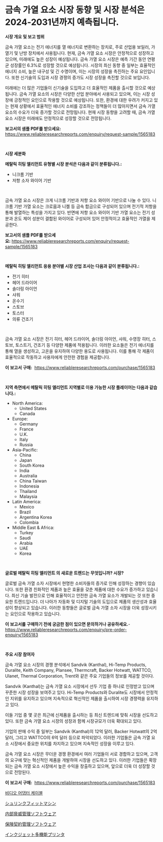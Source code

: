 <p><h1>금속 가열 요소 시장 동향 및 시장 분석은 2024-2031년까지 예측됩니다.</h1></p><p><strong>시장 개요 및 보고 범위</strong></p>
<p><p>금속 가열 요소는 전기 에너지를 열 에너지로 변환하는 장치로, 주로 산업용 보일러, 가열기 및 난방 장치에서 사용됩니다. 현재, 금속 가열 요소 시장은 안정적으로 성장하고 있으며, 미래에도 높은 성장이 예상됩니다. 금속 가열 요소 시장은 예측 기간 동안 연평균 성장률인 6.3%로 성장할 것으로 예상됩니다. 시장의 최신 동향 중 일부는 효율적인 에너지 소비, 높은 내구성 및 긴 수명이며, 이는 시장의 성장을 촉진하는 주요 요인입니다. 또한 신기술의 도입과 시장 경쟁의 증가도 시장 성장을 촉진할 것으로 보입니다. </p><p>미래에는 더 많은 기업들이 신기술을 도입하고 더 효율적인 제품을 출시할 것으로 예상됩니다. 금속 가열 요소의 시장은 다양한 산업 분야에서 사용되고 있으며, 이는 시장 성장에 긍정적인 요인으로 작용할 것으로 예상됩니다. 또한, 환경에 대한 우려가 커지고 있는 현재 상황에서 효율적인 에너지 소비를 강조하는 정책들이 더 많아지면서 금속 가열 요소의 수요가 더욱 증가할 것으로 전망됩니다. 현재 시장 동향을 고려할 때, 금속 가열 요소 시장은 미래에도 안정적으로 성장할 것으로 전망됩니다.</p></p>
<p><strong>보고서의 샘플 PDF를 받으세요:</strong> <a href="https://www.reliableresearchreports.com/enquiry/request-sample/1565183">https://www.reliableresearchreports.com/enquiry/request-sample/1565183</a></p>
<p>&nbsp;</p>
<p><strong>시장 세분화</strong></p>
<p><strong>메탈릭 히팅 엘리먼트 유형별 시장 분석은 다음과 같이 분류됩니다.:</strong></p>
<p><ul><li>니크롬 기반</li><li>저항 소자 와이어 기반</li></ul></p>
<p>&nbsp;</p>
<p><p>금속 가열 요소 시장은 크게 니크롬 기반과 저항 요소 와이어 기반으로 나눌 수 있다. 니크롬 기반 가열 요소는 크로뮴과 니켈 등 금속 합금으로 구성되어 있으며 전기적 저항을 통해 발열하는 특성을 가지고 있다. 반면에 저항 요소 와이어 기반 가열 요소는 전기 성분과 온도 제어 성분이 결합된 와이어로 구성되어 있어 안정적이고 효율적인 가열을 제공한다.</p></p>
<p><strong>보고서의 샘플 PDF를 받으세요:</strong>&nbsp;<a href="https://www.reliableresearchreports.com/enquiry/request-sample/1565183">https://www.reliableresearchreports.com/enquiry/request-sample/1565183</a></p>
<p>&nbsp;</p>
<p><strong> 메탈릭 히팅 엘리먼트 응용 분야별 시장 산업 조사는 다음과 같이 분류됩니다.:</strong></p>
<p><ul><li>전기 히터</li><li>헤어 드라이어</li><li>솔더링 아이언</li><li>샤워</li><li>온수기</li><li>스토브</li><li>토스터</li><li>의류 건조기</li></ul></p>
<p>&nbsp;</p>
<p><p>금속 가열 요소 시장은 전기 히터, 헤어 드라이어, 솔더링 아이언, 샤워, 수영장 히터, 스토브, 토스트기, 건조기 등 다양한 제품에 적용됩니다. 이러한 요소들은 전기 에너지를 통해 열을 생성하고, 고온을 유지하여 다양한 용도로 사용됩니다. 이를 통해 각 제품이 효율적으로 작동하고 사용자에게 안전한 경험을 제공합니다.</p></p>
<p><strong>이 보고서 구매:</strong>&nbsp; <a href="https://www.reliableresearchreports.com/purchase/1565183">https://www.reliableresearchreports.com/purchase/1565183</a></p>
<p>&nbsp;</p>
<p><strong>지역 측면에서 메탈릭 히팅 엘리먼트 지역별로 이용 가능한 시장 플레이어는 다음과 같습니다.:</strong></p>
<p><ul>
    <li>
        North America:
        <ul>
            <li>United States</li>
            <li>Canada</li>
        </ul>
    </li>
    <li>
        Europe:
        <ul>
            <li>Germany</li>
            <li>France</li>
            <li>U.K.</li>
            <li>Italy</li>
            <li>Russia</li>
        </ul>
    </li>
    <li>
        Asia-Pacific:
        <ul>
            <li>China</li>
            <li>Japan</li>
            <li>South Korea</li>
            <li>India</li>
            <li>Australia</li>
            <li>China Taiwan</li>
            <li>Indonesia</li>
            <li>Thailand</li>
            <li>Malaysia</li>
        </ul>
    </li>
    <li>
        Latin America:
        <ul>
            <li>Mexico</li>
            <li>Brazil</li>
            <li>Argentina Korea</li>
            <li>Colombia</li>
        </ul>
    </li>
    <li>
        Middle East & Africa:
        <ul>
            <li>Turkey</li>
            <li>Saudi</li>
            <li>Arabia</li>
            <li>UAE</li>
            <li>Korea</li>
        </ul>
    </li>
    </ul></p>
<p>&nbsp;</p>
<p><strong>글로벌 메탈릭 히팅 엘리먼트 의 새로운 트렌드는 무엇입니까? 시장?</strong></p>
<p><p>글로벌 금속 가열 소자 시장에서 현명한 소비자들의 증가로 인해 성장하는 경향이 있습니다. 또한 환경 친화적인 제품과 높은 효율을 갖춘 제품에 대한 수요가 증가하고 있습니다. 최신 기술 발전으로 인해 효율적이고 안전한 금속 가열 요소가 개발되는 것 또한 중요한 트렌드입니다. 더 나아가 자동화 및 디지털 기술의 도입으로 제품의 생산성과 효율성이 향상되고 있습니다. 이러한 동향들은 글로벌 금속 가열 소자 시장을 더욱 성장시키는 요인으로 작용하고 있습니다.</p></p>
<p><strong>이 보고서를 구매하기 전에 궁금한 점이 있으면 문의하거나 공유하세요.</strong>- <a href="https://www.reliableresearchreports.com/enquiry/pre-order-enquiry/1565183">https://www.reliableresearchreports.com/enquiry/pre-order-enquiry/1565183</a></p>
<p>&nbsp;</p>
<p><strong>주요 시장 참여자</strong></p>
<p><p>금속 가열 요소 시장의 경쟁 분석에서 Sandvik (Kanthal), Hi-Temp Products, Duralite, Keith Company, Plansee, Thermcraft, Backer Hotwatt, WATTCO, Ulanet, Thermal Corporation, Trent와 같은 주요 기업들의 정보를 제공할 것이다. </p><p>Sandvik (Kanthal)는 금속 가열 요소 시장에서 선두 기업 중 하나로 인정받고 있으며 꾸준한 시장 성장을 보여주고 있다. Hi-Temp Products와 Duralite도 시장에서 안정적인 지위를 유지하고 있으며 지속적으로 혁신적인 제품을 출시하여 시장 경쟁력을 유지하고 있다.</p><p>이들 기업 중 몇 곳은 최근에 신제품을 출시하는 등 최신 트렌드에 맞춰 시장을 선도하고 있다. 또한 금속 가열 요소 시장의 성장과 함께 시장규모가 더욱 확대되고 있다.</p><p>기업의 판매 수익 중 일부는 Sandvik (Kanthal)의 12억 달러, Backer Hotwatt의 2억 달러, 그리고 WATTCO의 6억 달러 등으로 파악되었다. 이러한 기업들은 금속 가열 요소 시장에서 중요한 위치를 차지하고 있으며 지속적인 성장을 이루고 있다.</p><p>금속 가열 요소 시장은 무더운 경쟁 환경에서 여러 기업들이 서로 경합하고 있으며, 고객의 요구에 맞는 혁신적인 제품을 개발하여 시장을 선도하고 있다. 이러한 기업들은 확장되는 금속 가열 요소 시장에서 높은 수익을 창출하고 있으며, 앞으로 더욱 더 성장할 것으로 전망된다.</p></p>
<p><strong>이 보고서 구매:</strong>&nbsp;&nbsp;<a href="https://www.reliableresearchreports.com/purchase/1565183">https://www.reliableresearchreports.com/purchase/1565183</a></p>
<p><p><a href="https://medium.com/@codinchelcea2022/%EB%B9%84%EB%94%94%EC%98%A4-%EC%96%B4%EB%8C%91%ED%84%B0-%EC%BC%80%EC%9D%B4%EB%B8%94-%EC%8B%9C%EC%9E%A5-%EC%8B%9C%EC%9E%A5-%EC%A0%90%EC%9C%A0%EC%9C%A8-%EC%8B%9C%EC%9E%A5-%EB%8F%99%ED%96%A5-%EB%B0%8F-%EB%AF%B8%EB%9E%98-%EC%84%B1%EC%9E%A5-%ED%83%90%EC%83%89-b83b83447aa5">비디오 어댑터 케이블</a></p><p><a href="https://medium.com/@redsalmon1949/%E6%AC%A1%E3%81%AE%E6%96%87%E3%82%92%E6%97%A5%E6%9C%AC%E8%AA%9E%E3%81%AB%E7%BF%BB%E8%A8%B3%E3%81%97%E3%81%A6%E3%81%8F%E3%81%A0%E3%81%95%E3%81%84-%E7%B8%AE%E5%B0%8F%E3%83%95%E3%82%A3%E3%83%83%E3%83%88%E6%A9%9F%E6%A2%B0%E5%B8%82%E5%A0%B4%E3%81%AE%E5%88%86%E6%9E%90-%E3%82%B0%E3%83%AD%E3%83%BC%E3%83%90%E3%83%AB%E7%94%A3%E6%A5%AD%E3%81%AE%E5%B1%95%E6%9C%9B%E3%81%A8%E4%BA%88%E6%B8%AC-2024%E5%B9%B4%E3%81%8B%E3%82%892031%E5%B9%B4-777e5b4673b1">シュリンクフィットマシン</a></p><p><a href="https://github.com/EstaSprer20231/Market-Research-Report-List-1/blob/main/49036535713.md">内部脅威管理ソフトウェア</a></p><p><a href="https://github.com/vlcostes/Market-Research-Report-List-1/blob/main/55666105712.md">保険契約管理ソフトウェア</a></p><p><a href="https://medium.com/@kaiyohnson76845/%E3%82%A4%E3%83%B3%E3%82%AF%E3%82%B8%E3%82%A7%E3%83%83%E3%83%88%E5%A4%9A%E6%A9%9F%E8%83%BD%E3%83%97%E3%83%AA%E3%83%B3%E3%82%BF%E3%83%BC%E5%B8%82%E5%A0%B4-2031%E5%B9%B4%E3%81%BE%E3%81%A7%E3%81%AE%E5%8B%95%E5%90%91-%E4%BA%88%E6%B8%AC-%E7%AB%B6%E4%BA%89%E5%88%86%E6%9E%90-db15842fa653">インクジェット多機能プリンタ</a></p></p>

